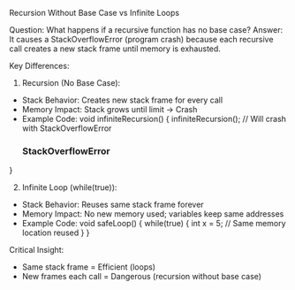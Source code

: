 Recursion Without Base Case vs Infinite Loops

Question: What happens if a recursive function has no base case?
Answer: It causes a StackOverflowError (program crash) because each recursive call creates a new stack frame until memory is exhausted.

Key Differences:

1. Recursion (No Base Case):
- Stack Behavior: Creates new stack frame for every call
- Memory Impact: Stack grows until limit → Crash
- Example Code:
void infiniteRecursion() {
    infiniteRecursion(); // Will crash with StackOverflowError
    ### StackOverflowError
}

2. Infinite Loop (while(true)):
- Stack Behavior: Reuses same stack frame forever
- Memory Impact: No new memory used; variables keep same addresses
- Example Code:
void safeLoop() {
    while(true) {
        int x = 5; // Same memory location reused
    }
}

Critical Insight:
- Same stack frame = Efficient (loops)
- New frames each call = Dangerous (recursion without base case)

